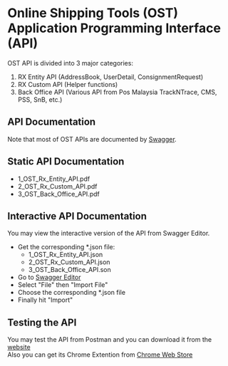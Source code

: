 # Online Shipping Tools (OST) Application Programming Interface (API)

OST API is divided into 3 major categories:

1. RX Entity API (AddressBook, UserDetail, ConsignmentRequest)
2. RX Custom API (Helper functions)
3. Back Office API (Various API from Pos Malaysia TrackNTrace, CMS, PSS, SnB, etc.)


## API Documentation

Note that most of OST APIs are documented by [Swagger](http://swagger.io/).

## Static API Documentation

* 1_OST_Rx_Entity_API.pdf
* 2_OST_Rx_Custom_API.pdf
* 3_OST_Back_Office_API.pdf

## Interactive API Documentation

You may view the interactive version of the API from Swagger Editor.
* Get the corresponding *.json file:
  * 1_OST_Rx_Entity_API.json
  * 2_OST_Rx_Custom_API.json
  * 3_OST_Back_Office_API.son
* Go to [Swagger Editor](http://editor.swagger.io/)
* Select "File" then "Import File"
* Choose the corresponding *.json file
* Finally hit "Import"

## Testing the API

You may test the API from Postman and you can download it from the [website](https://www.getpostman.com/)  
Also you can get its Chrome Extention from [Chrome Web Store](https://chrome.google.com/webstore/detail/postman/fhbjgbiflinjbdggehcddcbncdddomop) 
